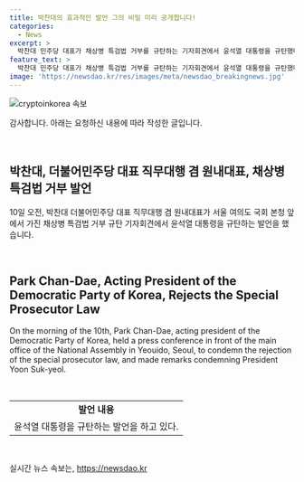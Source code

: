 ```yaml
---
title: 박찬대의 효과적인 발언 그의 비밀 미리 공개합니다!
categories:
  - News
excerpt: >
  박찬대 민주당 대표가 채상병 특검법 거부를 규탄하는 기자회견에서 윤석열 대통령을 규탄했다. 
feature_text: >
  박찬대 민주당 대표가 채상병 특검법 거부를 규탄하는 기자회견에서 윤석열 대통령을 규탄했다. 
image: 'https://newsdao.kr/res/images/meta/newsdao_breakingnews.jpg'
---
```


<p><img src="https://newsdao.kr/res/images/meta/newsdao_breakingnews.jpg" alt="cryptoinkorea 속보" /></p>

<p>감사합니다. 아래는 요청하신 내용에 따라 작성한 글입니다.</p>

<p data-ke-size="size16">&nbsp;</p>

<h2 data-ke-size="size26">박찬대, 더불어민주당 대표 직무대행 겸 원내대표, 채상병 특검법 거부 발언</h2>

<p>10일 오전, 박찬대 더불어민주당 대표 직무대행 겸 원내대표가 서울 여의도 국회 본청 앞에서 가진 채상병 특검법 거부 규탄 기자회견에서 윤석열 대통령을 규탄하는 발언을 했습니다.</p>

<p data-ke-size="size16">&nbsp;</p>

<h2 data-ke-size="size26">Park Chan-Dae, Acting President of the Democratic Party of Korea, Rejects the Special Prosecutor Law</h2>

<p>On the morning of the 10th, Park Chan-Dae, acting president of the Democratic Party of Korea, held a press conference in front of the main office of the National Assembly in Yeouido, Seoul, to condemn the rejection of the special prosecutor law, and made remarks condemning President Yoon Suk-yeol.</p>

<p data-ke-size="size16">&nbsp;</p>

<table>
  <tr>
    <td style="text-align: center; height: 17px;"><b>발언 내용</b></td>
  </tr>
  <tr>
    <td style="text-align: center; height: 17px;">윤석열 대통령을 규탄하는 발언을 하고 있다.</td>
  </tr>
</table>

<p data-ke-size="size16">&nbsp;</p>
실시간 뉴스 속보는, <a href="https://newsdao.kr" rel="dofollow">https://newsdao.kr</a>


